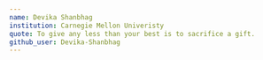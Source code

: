 ```yaml
---
name: Devika Shanbhag
institution: Carnegie Mellon Univeristy
quote: To give any less than your best is to sacrifice a gift.
github_user: Devika-Shanbhag
---
```

